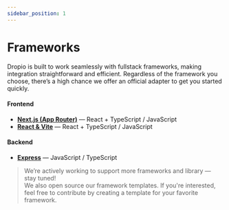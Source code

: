 ```yaml
---
sidebar_position: 1
---
```


# Frameworks
Dropio is built to work seamlessly with fullstack frameworks, making integration straightforward and efficient.  Regardless of the framework you choose, there’s a high chance we offer an official adapter to get you started quickly.


#### Frontend

- **[Next.js (App Router)](#)** — React + TypeScript / JavaScript
- **[React & Vite](#)** — React + TypeScript / JavaScript

#### Backend

- **[Express](/docs/getting-started/frameworks/express)** — JavaScript / TypeScript

> We’re actively working to support more frameworks and library — stay tuned!  
We also open source our framework templates. If you're interested, feel free to contribute by creating a template for your favorite framework.